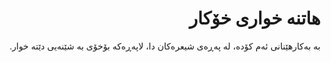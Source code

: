 <div dir=rtl align=right>

# هاتنە خواری خۆکار

بە بەکارهێنانی ئەم کۆدە، لە پەڕەی شیعرەکان دا، لاپەڕەکە بۆخۆی بە شێنەیی دێتە خوار.

</div>
